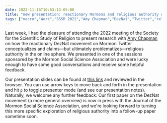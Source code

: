 ```yaml
---
date: 2022-11-16T10:53:13-05:00
title: "new presentation: reactionary Mormons and religious authority online"
tags: ["macro","Work","SSSR 2022","Amy Chapman","DezNat","Twitter","religious authority","MSSA","Mormon Twitter","conferences","JMSSA"]
---
```

Last week, I had the pleasure of attending the 2022 meeting of the Society for the Scientific Study of Religion to present research with [Amy Chapman](https://www.amylchapman.com/) on how the reactionary DezNat movement on Mormon Twitter conceptualizes and claims—but ultimately problematizes—religious authority in the online sphere. We presented in one of the sessions sponsored by the Mormon Social Science Association and were lucky enough to have some good conversations and receive some helpful feedback. 

Our presentation slides can be found at [this link](https://spencergreenhalgh.com/work/_mssa_2022_deznat.html#1) and reviewed in the browser. You can use arrow keys to move back and forth in the presentation and hit `p` to toggle presenter mode (and see our presentation notes). Naturally, we welcome any further feedback: Our first paper on the DezNat movement (a more general overview) is now in press with the Journal of the Mormon Social Science Association, and we're looking forward to turning this more specific exploration of religious authority into a follow-up paper sometime soon.